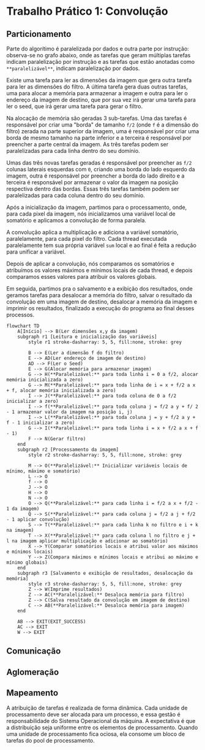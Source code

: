 # Trabalho Prático 1: Convolução
## Particionamento

Parte do algorítimo é paralelizada por dados e outra parte por instrução: observa-se no grafo abaixo, onde as tarefas que geram múltiplas tarefas indicam paralelização por instrução e as tarefas que estão anotadas como `**paralelizável**`, indicam paralelização por dados.

Existe uma tarefa para ler as dimensões da imagem que gera outra tarefa para ler as dimensões do filtro. A última tarefa gera duas outras tarefas, uma para alocar a memória para armazenar a imagem e outra para ler o endereço da imagem de destino, que por sua vez irá gerar uma tarefa para ler o seed, que irá gerar uma tarefa para gerar o filtro.

Na alocação de memória são geradas 3 sub-tarefas. Uma das tarefas é responsável por criar uma "borda" de tamanho `f/2` (onde `f` é a dimensão do filtro) zerada na parte superior da imagem, uma é responsável por criar uma borda de mesmo tamanho na parte inferior e a terceira é responsável por preencher a parte central da imagem. As três tarefas podem ser paralelizadas para cada linha dentro do seu domínio.

Umas das três novas tarefas geradas é responsável por preencher as `f/2` colunas laterais esquerdas com `0`, criando uma borda do lado esquerdo da imagem, outra é responsável por preencher a borda do lado direito e a terceira é responsável por armazenar o valor da imagem na posição respectiva dentro das bordas. Essas três tarefas também podem ser paralelizadas para cada coluna dentro do seu domínio.

Após a inicialização da imagem, partimos para o processamento, onde, para cada pixel da imagem, nós inicializamos uma variável local de somatório e aplicamos a convolução de forma paralela.

A convolução aplica a multiplicação e adiciona a variável somatório, paralelamente, para cada pixel do filtro. Cada thread executada paralelamente tem sua própria variável `sum` local e ao final é feita a redução para unificar a variável.

Depois de aplicar a convolução, nós comparamos os somatórios e atribuímos os valores máximos e mínimos locais de cada thread, e depois comparamos esses valores para atribuir os valores globais.

Em seguida, partimos pra o salvamento e a exibição dos resultados, onde geramos tarefas para desalocar a memória do filtro, salvar o resultado da convolução em uma imagem de destino, desalocar a memória da imagem e imprimir os resultados, finalizado a execução do programa ao final desses processos.

```mermaid
flowchart TD
    A[Início] --> B(Ler dimensões x,y da imagem)
    subgraph r1 [Leitura e inicialização das variáveis]
        style r1 stroke-dasharray: 5, 5, fill:none, stroke: grey

        B --> E(Ler a dimensão f do filtro)
        E --> AD(Ler endereço de imagem de destino)
        AD --> F(Ler o Seed)
        E --> G(Alocar memória para armazenar imagem)
        G --> H(**Paralelizável:** para toda linha i = 0 a f/2, alocar memória inicializada a zero)
        G --> M(**Paralelizável:** para toda linha de i = x + f/2 a x + f, alocar memória inicializada a zero)
        I --> J(**Paralelizável:** para toda coluna de 0 a f/2 inicializar a zero)
        I --> f(**Paralelizável:** para toda coluna j = f/2 a y + f/ 2 - 1 armazenar valor da imagem na posição i, j)
        I --> L(**Paralelizável:** para toda coluna j = y + f/2 a y + f - 1 inicializar a zero)
        G --> I(**Paralelizável:** para toda linha i = x + f/2 a x + f - 1)
        F --> N(Gerar filtro)
    end
    subgraph r2 [Processamento da imagem]
        style r2 stroke-dasharray: 5, 5, fill:none, stroke: grey

        M --> O(**Paralelizável:** Inicializar variáveis locais de mínimo, máximo e somatório)
        L --> O
        f --> O
        J --> O
        H --> O
        N --> O
        O --> Q(**Paralelizável:** para cada linha i = f/2 a x + f/2 - 1 da imagem)
        Q --> S(**Paralelizável:** para cada coluna j = f/2 a j + f/2 - 1 aplicar convolução)
        S --> T(**Paralelizável:** para cada linha k no filtro e i + k na imagem)
        T --> X(**Paralelizável:** para cada coluna l no filtro e j + l na imagem aplicar multiplicação e adicionar ao somatório)
        X --> Y(Comparar somatórios locais e atribui valor aos máximos e mínimos locais)
        Y --> Z(Compara máximos e mínimos locais e atribui ao máximo e mínimo globais)
    end
    subgraph r3 [Salvamento e exibição de resultados, desalocação da memória]
        style r3 stroke-dasharray: 5, 5, fill:none, stroke: grey
        Z --> W(Imprime resultados)
        Z --> AC(**Paralelizável:** Desaloca memória para filtro)
        Z --> C(Salva resultado da convolução em imagem de destino)
        C --> AB(**Paralelizável:** Desaloca memória para imagem)
    end

    AB --> EXIT(EXIT_SUCCESS)
    AC --> EXIT
    W --> EXIT
```
## Comunicação
## Aglomeração
## Mapeamento
A atribuição de tarefas é realizada de forma dinâmica. Cada unidade de processamento deve ser alocada para um processo, e essa gestão é responsabilidade do Sistema Operacional da máquina. A expectativa é que a distribuição seja uniforme entre os elementos de processamento. Quando uma unidade de processamento fica ociosa, ela consome um bloco de tarefas do pool de processamento.
